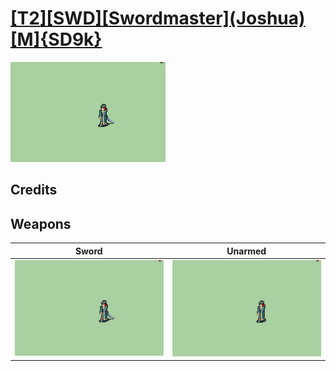 # [\[T2\]\[SWD\]\[Swordmaster\]\(Joshua\)\[M\]{SD9k}](./%5BT2%5D%5BSWD%5D%5BSwordmaster%5D(Joshua)%5BM%5D%7BSD9k%7D)

<img src="./1.%20Sword/Sword_000.png" alt="[T2][SWD][Swordmaster](Joshua)[M]{SD9k} standing" />

## Credits



## Weapons


|Sword |Unarmed |
|  :---: | :---: |
| <img alt="Sword animation" src="./1.%20Sword/Sword.gif" /> | <img alt="Unarmed animation" src="./8.%20Unarmed/Unarmed.gif" /> |
